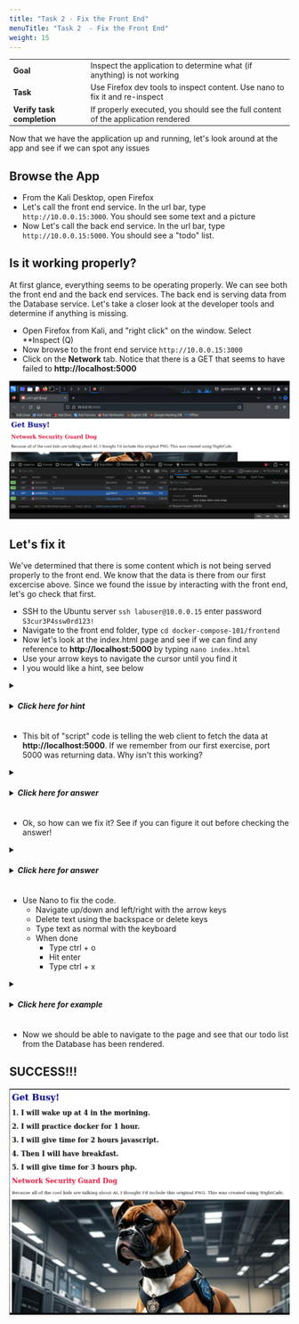 ```yaml
---
title: "Task 2 - Fix the Front End"
menuTitle: "Task 2  - Fix the Front End"
weight: 15
---
```


|                            |    |  
|----------------------------| ----
| **Goal**                   | Inspect the application to determine what (if anything) is not working
| **Task**                   | Use Firefox dev tools to inspect content.  Use nano to fix it and re-inspect
| **Verify task completion** | If properly executed, you should see the full content of the application rendered

Now that we have the application up and running, let's look around at the app and see if we can spot any issues

## Browse the App
- From the Kali Desktop, open Firefox
- Let's call the front end service.  In the url bar, type ```http://10.0.0.15:3000```.  You should see some text and a picture
- Now Let's call the back end service.  In the url bar, type ```http://10.0.0.15:5000```.  You should see a "todo" list.

## Is it working properly?

At first glance, everything seems to be operating properly.  We can see both the front end and the back end services.  The back end is serving data from the Database service.  Let's take a closer look at the developer tools and determine if anything is missing.

- Open Firefox from Kali, and "right click" on the window.  Select **Inspect (Q)
- Now browse to the front end service ```http://10.0.0.15:3000```
- Click on the **Network** tab.  Notice that there is a GET that seems to have failed to **http://localhost:5000**

![problem](problem.png)



## Let's fix it

We've determined that there is some content which is not being served properly to the front end.  We know that the data is there from our first excercise above.  Since we found the issue by interacting with the front end, let's go check that first.

- SSH to the Ubuntu server ```ssh labuser@10.0.0.15``` enter password ```S3cur3P4ssw0rd123!```
- Navigate to the front end folder, type ```cd docker-compose-101/frontend```
- Now let's look at the index.html page and see if we can find any reference to **http://localhost:5000** by typing ```nano index.html``` 
- Use your arrow keys to navigate the cursor until you find it
- I you would like a hint, see below

<details>
  <summary><h5><b><li>Click here for hint</b></h5></summary>
   
   ![find script](find-script.png)

</details>

- This bit of "script" code is telling the web client to fetch the data at **http://localhost:5000**.  If we remember from our first exercise, port 5000 was returning data.  Why isn't this working?

<details>
  <summary><h5><b><li>Click here for answer</b></h5></summary>
   
   **If our client were on the same local machine as our application, this would work fine.  Since our client is a different host, when it recievces the script to fetch data from http://localhost:5000 it queries itself, and of course doesn't find anything.**

</details>

- Ok, so how can we fix it?  See if you can figure it out before checking the answer!

<details>
  <summary><h5><b><li>Click here for answer</b></h5></summary>
   
   **In this case, we need to change the script to reference a valid url, which is reachable by our client (or any external client).**  
   
   - We could change the url to read ```http://10.0.0.15:5000```.  This would work fine as long as our clients are on the same network as the service.
   - In a production environment, more than likely our clients will be on different networks than our services.  We may also want to distribute the services regionally or even globally.  This is where we would use a domain name.  In our case, we may want to use something like```http://appexample:5000```.

</details>

- Use Nano to fix the code.
    - Navigate up/down and left/right with the arrow keys
    - Delete text using the backspace or delete keys
    - Type text as normal with the keyboard
    - When done
        - Type ctrl + o
        - Hit enter
        - Type ctrl + x 

<details>
  <summary><h5><b><li>Click here for example</b></h5></summary>
   
   Depending on the method you decided on to fix the code, use Nano to update the Hosts file on Kali
    - From the **Kali** terminal ```sudo nano /etc/hosts```
    - Navigate to the bottom and input a host entry ```10.0.0.15    appexample```
   
   ![hosts](hosts.png)

</details>


- Now we should be able to navigate to the page and see that our todo list from the Database has been rendered.

## SUCCESS!!!

![victory](victory.png)


